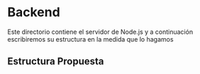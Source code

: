 # Backend

Este directorio contiene el servidor de Node.js y a continuación escribiremos su estructura en la medida que lo hagamos

## Estructura Propuesta
